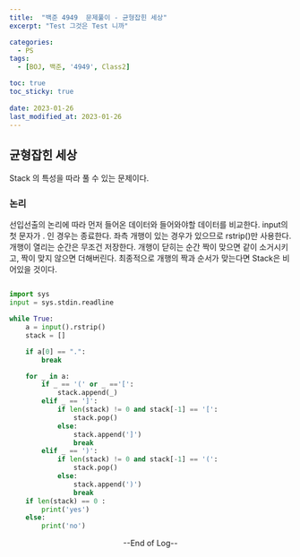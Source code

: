 ```yaml
---
title:  "백준 4949  문제풀이 - 균형잡힌 세상" 
excerpt: "Test 그것은 Test 니까"

categories:
  - PS
tags:
  - [BOJ, 백준, '4949', Class2]

toc: true
toc_sticky: true
 
date: 2023-01-26
last_modified_at: 2023-01-26
---
```


## 균형잡힌 세상

Stack 의 특성을 따라 풀 수 있는 문제이다.

### 논리

선입선출의 논리에 따라 먼저 들어온 데이터와 들어와야할 데이터를 비교한다.
input의 첫 문자가 . 인 경우는 종료한다. 좌측 개행이 있는 경우가 있으므로 rstrip()만 사용한다.
개행이 열리는 순간은 무조건 저장한다.
개행이 닫히는 순간 짝이 맞으면 같이 소거시키고, 짝이 맞지 않으면 더해버린다.
최종적으로 개행의 짝과 순서가 맞는다면 Stack은 비어있을 것이다.


```python

import sys
input = sys.stdin.readline

while True:
    a = input().rstrip()
    stack = []

    if a[0] == ".":
        break

    for _ in a:
        if _ == '(' or _ =='[': 
            stack.append(_)
        elif _ == ']':
            if len(stack) != 0 and stack[-1] == '[':
                stack.pop()
            else:
                stack.append(']')
                break
        elif _ == ')':
            if len(stack) != 0 and stack[-1] == '(':
                stack.pop()
            else:
                stack.append(')')
                break
    if len(stack) == 0 :
        print('yes')
    else:
        print('no')

```

<center> --End of Log-- </center>

